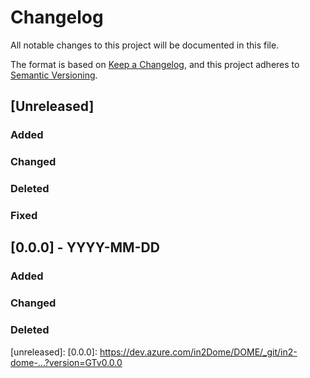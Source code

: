 # Changelog
All notable changes to this project will be documented in this file.

The format is based on [Keep a Changelog](https://keepachangelog.com/en/1.0.0/),
and this project adheres to [Semantic Versioning](https://semver.org/spec/v2.0.0.html).

## [Unreleased]
### Added
### Changed
### Deleted
### Fixed

## [0.0.0] - YYYY-MM-DD
### Added
### Changed
### Deleted

[unreleased]: 
[0.0.0]: https://dev.azure.com/in2Dome/DOME/_git/in2-dome-...?version=GTv0.0.0
